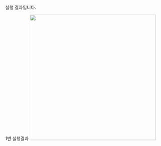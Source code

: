 실행 결과입니다.

1번 실행결과
<img
src = "https://github.com/skwldwld/PP1_Project1/blob/main/screenshots/스크린샷%202023-09-01%20오후%205.04.16.png?raw=true" width = "400">
